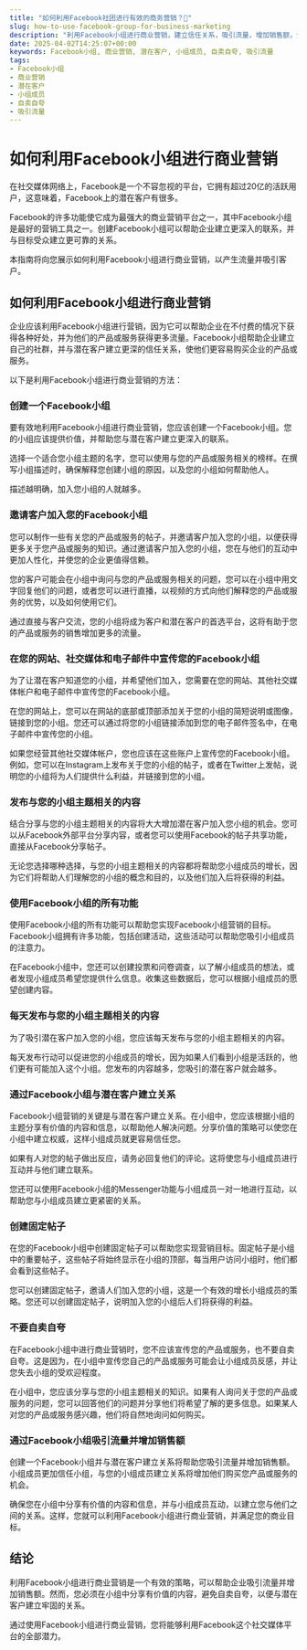 ```yaml
---
title: "如何利用Facebook社团进行有效的商务营销？🚀"
slug: how-to-use-facebook-group-for-business-marketing
description: "利用Facebook小组进行商业营销，建立信任关系，吸引流量，增加销售额，分享有价值内容，避免自卖自夸。"
date: 2025-04-02T14:25:07+00:00
keywords: Facebook小组, 商业营销, 潜在客户, 小组成员, 自卖自夸, 吸引流量
tags:
- Facebook小组
- 商业营销
- 潜在客户
- 小组成员
- 自卖自夸
- 吸引流量
---
```


# 如何利用Facebook小组进行商业营销

在社交媒体网络上，Facebook是一个不容忽视的平台，它拥有超过20亿的活跃用户，这意味着，Facebook上的潜在客户有很多。

Facebook的许多功能使它成为最强大的商业营销平台之一，其中Facebook小组是最好的营销工具之一。创建Facebook小组可以帮助企业建立更深入的联系，并与目标受众建立更可靠的关系。

本指南将向您展示如何利用Facebook小组进行商业营销，以产生流量并吸引客户。



## 如何利用Facebook小组进行商业营销

企业应该利用Facebook小组进行营销，因为它可以帮助企业在不付费的情况下获得各种好处，并为他们的产品或服务获得更多流量。Facebook小组帮助企业建立自己的社群，并与潜在客户建立更深的信任关系，使他们更容易购买企业的产品或服务。

以下是利用Facebook小组进行商业营销的方法：

### 创建一个Facebook小组

要有效地利用Facebook小组进行商业营销，您应该创建一个Facebook小组。您的小组应该提供价值，并帮助您与潜在客户建立更深入的联系。

选择一个适合您小组主题的名字，您可以使用与您的产品或服务相关的榜样。在撰写小组描述时，确保解释您创建小组的原因，以及您的小组如何帮助他人。

描述越明确，加入您小组的人就越多。




### 邀请客户加入您的Facebook小组

您可以制作一些有关您的产品或服务的帖子，并邀请客户加入您的小组，以便获得更多关于您产品或服务的知识。通过邀请客户加入您的小组，您在与他们的互动中更加人性化，并使您的企业更值得信赖。

您的客户可能会在小组中询问与您的产品或服务相关的问题，您可以在小组中用文字回复他们的问题，或者您可以进行直播，以视频的方式向他们解释您的产品或服务的优势，以及如何使用它们。

通过直接与客户交流，您的小组将成为客户和潜在客户的首选平台，这将有助于您的产品或服务的销售增加更多的流量。




### 在您的网站、社交媒体和电子邮件中宣传您的Facebook小组

为了让潜在客户知道您的小组，并希望他们加入，您需要在您的网站、其他社交媒体帐户和电子邮件中宣传您的Facebook小组。

在您的网站上，您可以在网站的底部或顶部添加关于您的小组的简短说明或图像，链接到您的小组。您还可以通过将您的小组链接添加到您的电子邮件签名中，在电子邮件中宣传您的小组。

如果您经营其他社交媒体帐户，您也应该在这些账户上宣传您的Facebook小组。例如，您可以在Instagram上发布关于您的小组的帖子，或者在Twitter上发帖，说明您的小组将为人们提供什么利益，并链接到您的小组。




### 发布与您的小组主题相关的内容

结合分享与您的小组主题相关的内容将大大增加潜在客户加入您小组的机会。您可以从Facebook外部平台分享内容，或者您可以使用Facebook的帖子共享功能，直接从Facebook分享帖子。

无论您选择哪种选择，与您的小组主题相关的内容都将帮助您小组成员的增长，因为它们将帮助人们理解您的小组的概念和目的，以及他们加入后将获得的利益。




### 使用Facebook小组的所有功能

使用Facebook小组的所有功能可以帮助您实现Facebook小组营销的目标。Facebook小组拥有许多功能，包括创建活动，这些活动可以帮助您吸引小组成员的注意力。

在Facebook小组中，您还可以创建投票和问卷调查，以了解小组成员的想法，或者发现小组成员希望您提供什么信息。收集这些数据后，您可以根据小组成员的愿望创建内容。




### 每天发布与您的小组主题相关的内容

为了吸引潜在客户加入您的小组，您应该每天发布与您的小组主题相关的内容。

每天发布行动可以促进您的小组成员的增长，因为如果人们看到小组是活跃的，他们更有可能加入这个小组。您发布的内容越多，您吸引的潜在客户就会越多。




### 通过Facebook小组与潜在客户建立关系

Facebook小组营销的关键是与潜在客户建立关系。在小组中，您应该根据小组的主题分享有价值的内容和信息，以帮助他人解决问题。分享价值的策略可以使您在小组中建立权威，这样小组成员就更容易信任您。

如果有人对您的帖子做出反应，请务必回复他们的评论。这将使您与小组成员进行互动并与他们建立联系。

您还可以使用Facebook小组的Messenger功能与小组成员一对一地进行互动，以帮助您与小组成员建立更紧密的关系。




### 创建固定帖子

在您的Facebook小组中创建固定帖子可以帮助您实现营销目标。固定帖子是小组中的重要帖子，这些帖子将始终显示在小组的顶部，每当用户访问小组时，他们都会看到这些帖子。

您可以创建固定帖子，邀请人们加入您的小组，这是一个有效的增长小组成员的策略。您还可以创建固定帖子，说明加入您的小组后人们将获得的利益。




### 不要自卖自夸

在Facebook小组中进行商业营销时，您不应该宣传您的产品或服务，也不要自卖自夸。这是因为，在小组中宣传您自己的产品或服务可能会让小组成员反感，并让您失去小组的受欢迎程度。

在小组中，您应该分享与您的小组主题相关的知识。如果有人询问关于您的产品或服务的问题，您可以回答他们的问题并分享他们将希望了解的更多信息。如果某人对您的产品或服务感兴趣，他们将自然地询问如何购买。




### 通过Facebook小组吸引流量并增加销售额

创建一个Facebook小组并与潜在客户建立关系将帮助您吸引流量并增加销售额。小组成员更加信任小组，与您的小组成员建立关系将增加他们购买您产品或服务的机会。

确保您在小组中分享有价值的内容和信息，并与小组成员互动，以建立您与他们之间的关系。这样，您就可以利用Facebook小组进行商业营销，并满足您的商业目标。




## 结论

利用Facebook小组进行商业营销是一个有效的策略，可以帮助企业吸引流量并增加销售额。然而，您必须在小组中分享有价值的内容，避免自卖自夸，以便与潜在客户建立牢固的关系。

通过使用Facebook小组进行商业营销，您将能够利用Facebook这个社交媒体平台的全部潜力。